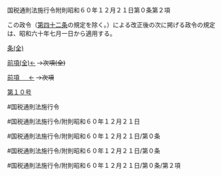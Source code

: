 国税通則法施行令附則昭和６０年１２月２１日第０条第２項

この政令（[第四十二条](国税通則法施行＿令附則昭和６０年１２月２１日第４２条第１項)の規定を除く。）による改正後の次に掲げる政令の規定は、昭和六十年七月一日から適用する。

[条(全)](国税通則法施行＿令附則昭和６０年１２月２１日第０条_.md)

[前項(全)←](国税通則法施行＿令附則昭和６０年１２月２１日第０条第１項_.md)  ~~→次項(全)~~

[前項 　 ←](国税通則法施行＿令附則昭和６０年１２月２１日第０条第１項.md)  ~~→次項~~

[第１０号](国税通則法施行＿令附則昭和６０年１２月２１日第０条第２項第１０号.md)  

#国税通則法施行令

#国税通則法施行令/附則昭和６０年１２月２１日

#国税通則法施行令/附則昭和６０年１２月２１日/第０条

#国税通則法施行令/附則昭和６０年１２月２１日/第０条

#国税通則法施行令/附則昭和６０年１２月２１日/第０条/第２項

